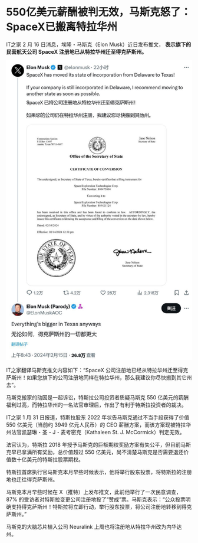 # 550亿美元薪酬被判无效，马斯克怒了：SpaceX已搬离特拉华州

IT之家 2 月 16 日消息，埃隆・马斯克（Elon Musk）近日发布推文， **表示旗下的民营航天公司 SpaceX
注册地已从特拉华州迁至得克萨斯州。**

![cf52c198767efa04e8d64ce88394fed9.jpg](https://raw.githubusercontent.com/qqhsx/qqnews_image/main/2024/02/16/550亿美元薪酬被判无效，马斯克怒了：SpaceX已搬离特拉华州/cf52c198767efa04e8d64ce88394fed9.jpg)

IT之家翻译马斯克推文内容如下：“SpaceX
公司注册地已经从特拉华州迁至得克萨斯州！如果您旗下的公司注册地同样在特拉华州，那么我建议你尽快搬到其它州去”。

马斯克搬家的动因是一起诉讼，特斯拉公司投资者质疑马斯克 550 亿美元的薪酬福利过高，而特拉华州的一名法官审理后，作出了有利于特斯拉投资者的裁决。

IT之家 1 月 31 日报道，特斯拉股东 2022 年状告马斯克通过不当手段获得了价值 550 亿美元（当前约 3949 亿元人民币）的 CEO
薪酬方案，而该方案现被特拉华州法官凯瑟琳・圣・J・麦考密克（Kathaleen St. J. McCormick）判定无效。

法官认为，特斯拉 2018 年授予马斯克的巨额期权奖励方案有失公平，但目前马斯克早已拿满所有奖励，总价值超过 550
亿美元，尚不清楚马斯克是否需要退还价值数十亿美元的特斯拉股票期权。

特斯拉首席执行官马斯克本月早些时候表示，他将举行股东投票，将特斯拉的注册地也迁往得克萨斯州。

马斯克本月早些时候在 X（推特）上发布推文，此前他举行了一次民意调查，87%
的受访者对特斯拉变更公司注册地投了“赞成”票。马斯克表示：“公众投票明确支持得克萨斯州！特斯拉将立即行动，举行股东投票，将公司注册地转移到得克萨斯州。”

马斯克的大脑芯片植入公司 Neuralink 上周也将注册地从特拉华州改为内华达州。

